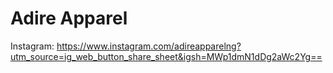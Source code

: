 # Adire Apparel

Instagram: https://www.instagram.com/adireapparelng?utm_source=ig_web_button_share_sheet&igsh=MWp1dmN1dDg2aWc2Yg==
